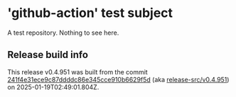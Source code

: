 # 'github-action' test subject

A test repository. Nothing to see here.


## Release build info

This release v0.4.951 was built from the commit [241f4e31ece9c87ddddc86e345cce910b6629f5d](https://github.com/kattecon/gh-release-test-ga/tree/241f4e31ece9c87ddddc86e345cce910b6629f5d) (aka [release-src/v0.4.951](https://github.com/kattecon/gh-release-test-ga/tree/release-src/v0.4.951)) on 2025-01-19T02:49:01.804Z.
        
